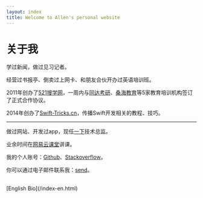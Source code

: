 ```yaml
---
layout: index
title: Welcome to Allen's personal website
---
```

关于我
===============

学过新闻，做过见习记者。

经营过书报亭、倒卖过上网卡、和朋友合伙开办过英语培训班。

2011年创办了[521搜学网](http://baike.baidu.com/link?url=kVsLkHqZjB1ITwRhY4BqBxKKN-_mYTTXzMtejsdZ_RAdNAThCOMmVy2vuIyiGzs5DF134mDeG_paOrsGA2WggK)，一周内与[同达考研](http://www.kaoyantd.com/)、[桑海教育](http://www.studyget.com/org-27.html)等5家教育培训机构签订了正式合作协议。

2014年创办了[Swift-Tricks.cn](http://swift-tricks.cn/)，传播Swift开发相关的教程、技巧。

-------------

做过网站、开发过app，现任[一下](http://www.yixia.co/)技术总监。

业余时间在[网易云课堂](http://study.163.com/u/7624337706)讲课。

我的个人账号：[Github](https://github.com/Julyyq)、[Stackoverflow](http://stackoverflow.com/users/1843805/allen)。

你可以通过电子邮件联系我：[send](mailto:colorfuljuly@gmail.com)。

<br>
[English Bio](/index-en.html)